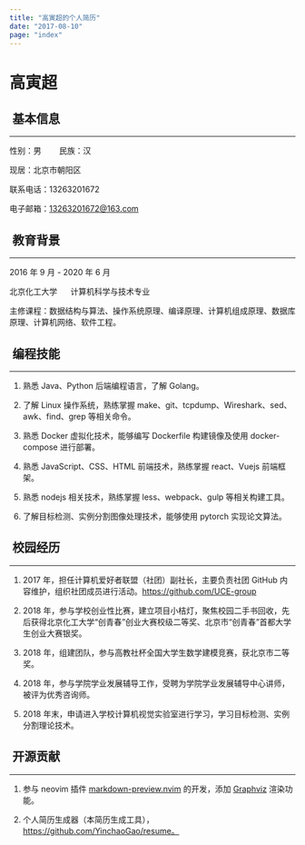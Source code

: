 ```yaml
---
title: "高寅超的个人简历"
date: "2017-08-10"
page: "index"
---
```


# 高寅超

## <i class="fa fa-user-circle-o"></i>&nbsp;基本信息

---

性别：男&nbsp;&nbsp;&nbsp;&nbsp;&nbsp;&nbsp;&nbsp;&nbsp;民族：汉

现居：北京市朝阳区

联系电话：13263201672

电子邮箱：13263201672@163.com

## <i class="fa fa-graduation-cap"></i>&nbsp;教育背景

---

2016 年 9 月 - 2020 年 6 月

北京化工大学&nbsp;&nbsp;&nbsp;&nbsp;&nbsp;&nbsp;计算机科学与技术专业

主修课程：数据结构与算法、操作系统原理、编译原理、计算机组成原理、数据库原理、计算机网络、软件工程。

## <i class="fa fa-desktop"></i>&nbsp;编程技能

---

1. 熟悉 Java、Python 后端编程语言，了解 Golang。

2. 了解 Linux 操作系统，熟练掌握 make、git、tcpdump、Wireshark、sed、awk、find、grep 等相关命令。

3. 熟悉 Docker 虚拟化技术，能够编写 Dockerfile 构建镜像及使用 docker-compose 进行部署。

4. 熟悉 JavaScript、CSS、HTML 前端技术，熟练掌握 react、Vuejs 前端框架。

5. 熟悉 nodejs 相关技术，熟练掌握 less、webpack、gulp 等相关构建工具。

6. 了解目标检测、实例分割图像处理技术，能够使用 pytorch 实现论文算法。

## <i class="fa fa-gift"></i>&nbsp;校园经历

---

1. 2017 年，担任计算机爱好者联盟（社团）副社长，主要负责社团 GitHub 内容维护，组织社团成员进行活动。https://github.com/UCE-group

2. 2018 年，参与学校创业性比赛，建立项目小桔灯，聚焦校园二手书回收，先后获得北京化工大学“创青春”创业大赛校级二等奖、北京市“创青春”首都大学生创业大赛银奖。

3. 2018 年，组建团队，参与高教社杯全国大学生数学建模竞赛，获北京市二等奖。

4. 2018 年，参与学院学业发展辅导工作，受聘为学院学业发展辅导中心讲师，被评为优秀咨询师。

5. 2018 年末，申请进入学校计算机视觉实验室进行学习，学习目标检测、实例分割理论技术。

## <i class="fa fa-github"></i>&nbsp;开源贡献

---

1. 参与 neovim 插件 [markdown-preview.nvim](https://github.com/iamcco/markdown-preview.nvim) 的开发，添加 [Graphviz](http://graphviz.org/) 渲染功能。

2. 个人简历生成器（本简历生成工具），https://github.com/YinchaoGao/resume。
